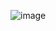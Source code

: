 ![image](https://github.com/ronitrajfr/ronitrajfr/assets/157343700/435e19e5-5d60-4c68-87eb-f8f68f818e0c)

